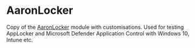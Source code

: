 # AaronLocker

Copy of the [AaronLocker](https://github.com/microsoft/AaronLocker) module with customisations. Used for testing AppLocker and Microsoft Defender Application Control with Windows 10, Intune etc.
